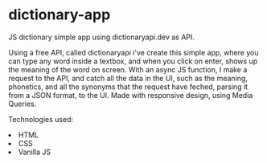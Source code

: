 # dictionary-app
JS dictionary simple app using dictionaryapi.dev as API.

Using a free API, called dictionaryapi i've create this simple app, where you can type any word inside a textbox, and when you click on enter, shows up the meaning of the word on screen.
With an async JS function, I make a request to the API, and catch all the data in the UI, such as the meaning, phonetics, and all the synonyms that the request have feched, parsing it from a JSON format, to the UI.
Made with responsive design, using Media Queries.

Technologies used:
<li> HTML </li>
<li> CSS </li>
<li> Vanilla JS </li>
